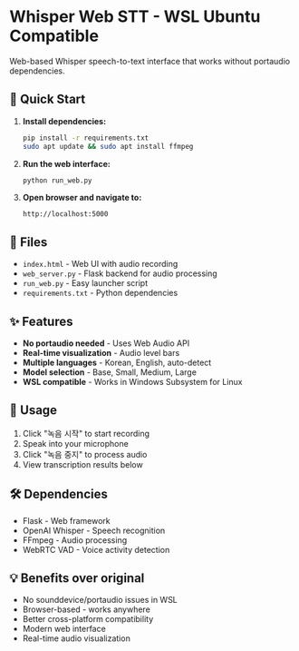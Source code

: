 # Whisper Web STT - WSL Ubuntu Compatible

Web-based Whisper speech-to-text interface that works without portaudio dependencies.

## 🚀 Quick Start

1. **Install dependencies:**
   ```bash
   pip install -r requirements.txt
   sudo apt update && sudo apt install ffmpeg
   ```

2. **Run the web interface:**
   ```bash
   python run_web.py
   ```

3. **Open browser and navigate to:**
   ```
   http://localhost:5000
   ```

## 📁 Files

- `index.html` - Web UI with audio recording
- `web_server.py` - Flask backend for audio processing  
- `run_web.py` - Easy launcher script
- `requirements.txt` - Python dependencies

## ✨ Features

- **No portaudio needed** - Uses Web Audio API
- **Real-time visualization** - Audio level bars
- **Multiple languages** - Korean, English, auto-detect
- **Model selection** - Base, Small, Medium, Large
- **WSL compatible** - Works in Windows Subsystem for Linux

## 🎤 Usage

1. Click "녹음 시작" to start recording
2. Speak into your microphone
3. Click "녹음 중지" to process audio
4. View transcription results below

## 🛠️ Dependencies

- Flask - Web framework
- OpenAI Whisper - Speech recognition
- FFmpeg - Audio processing
- WebRTC VAD - Voice activity detection

## 💡 Benefits over original

- No sounddevice/portaudio issues in WSL
- Browser-based - works anywhere
- Better cross-platform compatibility
- Modern web interface
- Real-time audio visualization